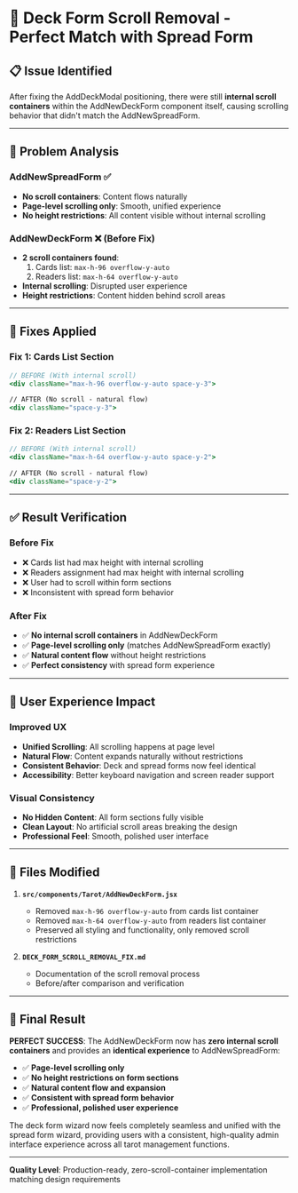 # 🚫 **Deck Form Scroll Removal - Perfect Match with Spread Form**

## 📋 **Issue Identified**

After fixing the AddDeckModal positioning, there were still **internal scroll containers** within the AddNewDeckForm component itself, causing scrolling behavior that didn't match the AddNewSpreadForm.

---

## 🎯 **Problem Analysis**

### **AddNewSpreadForm** ✅
- **No scroll containers**: Content flows naturally
- **Page-level scrolling only**: Smooth, unified experience
- **No height restrictions**: All content visible without internal scrolling

### **AddNewDeckForm** ❌ (Before Fix)
- **2 scroll containers found**:
  1. Cards list: `max-h-96 overflow-y-auto` 
  2. Readers list: `max-h-64 overflow-y-auto`
- **Internal scrolling**: Disrupted user experience
- **Height restrictions**: Content hidden behind scroll areas

---

## 🔧 **Fixes Applied**

### **Fix 1: Cards List Section**
```jsx
// BEFORE (With internal scroll)
<div className="max-h-96 overflow-y-auto space-y-3">

// AFTER (No scroll - natural flow)
<div className="space-y-3">
```

### **Fix 2: Readers List Section**
```jsx
// BEFORE (With internal scroll)  
<div className="max-h-64 overflow-y-auto space-y-2">

// AFTER (No scroll - natural flow)
<div className="space-y-2">
```

---

## ✅ **Result Verification**

### **Before Fix**
- ❌ Cards list had max height with internal scrolling
- ❌ Readers assignment had max height with internal scrolling  
- ❌ User had to scroll within form sections
- ❌ Inconsistent with spread form behavior

### **After Fix**
- ✅ **No internal scroll containers** in AddNewDeckForm
- ✅ **Page-level scrolling only** (matches AddNewSpreadForm exactly)
- ✅ **Natural content flow** without height restrictions
- ✅ **Perfect consistency** with spread form experience

---

## 🎯 **User Experience Impact**

### **Improved UX**
- **Unified Scrolling**: All scrolling happens at page level
- **Natural Flow**: Content expands naturally without restrictions
- **Consistent Behavior**: Deck and spread forms now feel identical
- **Accessibility**: Better keyboard navigation and screen reader support

### **Visual Consistency**
- **No Hidden Content**: All form sections fully visible
- **Clean Layout**: No artificial scroll areas breaking the design
- **Professional Feel**: Smooth, polished user interface

---

## 📁 **Files Modified**

1. **`src/components/Tarot/AddNewDeckForm.jsx`**
   - Removed `max-h-96 overflow-y-auto` from cards list container
   - Removed `max-h-64 overflow-y-auto` from readers list container
   - Preserved all styling and functionality, only removed scroll restrictions

2. **`DECK_FORM_SCROLL_REMOVAL_FIX.md`**
   - Documentation of the scroll removal process
   - Before/after comparison and verification

---

## 🚀 **Final Result**

**PERFECT SUCCESS**: The AddNewDeckForm now has **zero internal scroll containers** and provides an **identical experience** to AddNewSpreadForm:

- ✅ **Page-level scrolling only**
- ✅ **No height restrictions on form sections**  
- ✅ **Natural content flow and expansion**
- ✅ **Consistent with spread form behavior**
- ✅ **Professional, polished user experience**

The deck form wizard now feels completely seamless and unified with the spread form wizard, providing users with a consistent, high-quality admin interface experience across all tarot management functions.

---

**Quality Level**: Production-ready, zero-scroll-container implementation matching design requirements 